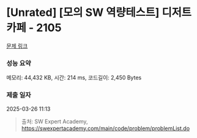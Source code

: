 # [Unrated] [모의 SW 역량테스트] 디저트 카페 - 2105 

[문제 링크](https://swexpertacademy.com/main/code/problem/problemDetail.do?contestProbId=AV5VwAr6APYDFAWu) 

### 성능 요약

메모리: 44,432 KB, 시간: 214 ms, 코드길이: 2,450 Bytes

### 제출 일자

2025-03-26 11:13



> 출처: SW Expert Academy, https://swexpertacademy.com/main/code/problem/problemList.do